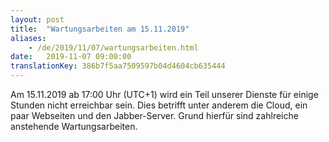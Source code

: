 ```yaml
---
layout: post
title:  "Wartungsarbeiten am 15.11.2019"
aliases:
    - /de/2019/11/07/wartungsarbeiten.html
date:   2019-11-07 09:00:00
translationKey: 386b7f5aa7509597b04d4604cb635444
---
```

Am 15.11.2019 ab 17:00 Uhr (UTC+1) wird ein Teil unserer Dienste für einige Stunden nicht erreichbar sein. Dies 
betrifft unter anderem die Cloud, ein paar Webseiten und den Jabber-Server. Grund hierfür sind zahlreiche anstehende 
Wartungsarbeiten.
